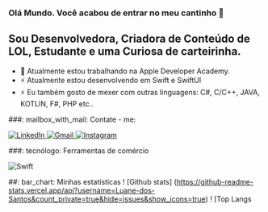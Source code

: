 ### Olá Mundo. Você acabou de entrar no meu cantinho  👋

## Sou Desenvolvedora, Criadora de Conteúdo de LOL, Estudante e uma Curiosa de carteirinha.

- 🔭 Atualmente estou trabalhando na Apple Developer Academy.
- ⚡ Atualmente estou desenvolvendo em Swift e SwiftUI
- ⚡ Eu também gosto de mexer com outras linguagens: C#, C/C++, JAVA, KOTLIN, F#, PHP etc..

###: mailbox_with_mail: Contate - me:

<p>
  <a href="https://www.linkedin.com/in/luane-dos-santos-b0165b163/">
    <img alt = "LinkedIn" src = "https://img.shields.io/badge/linkedin%20-%230077B5.svg?&style=for-the-badge&logo=linkedin&logoColor=white" />
  </a>

   <a href="mailto:luanesantos1206@gmail.com">
      <img alt = "Gmail" src = "https://img.shields.io/badge/Gmail-D14836?style=for-the-badge&logo=gmail&logoColor=white" />
  </a>

  <a href="https://www.instagram.com/luanesant_/">
    <img alt = "Instagram" src = "https://img.shields.io/badge/Instagram%20-%23E4405F.svg?&style=for-the-badge&logo=Instagram&logoColor=white" />
  </a>
</p>

###: tecnólogo: Ferramentas de comércio
<p>
  <img alt = "Swift" src = "https://img.shields.io/badge/swift-%23FA7343.svg?&style=for-the-badge&logo=swift&logoColor=white" />
</p>

##: bar_chart: Minhas estatísticas
! [Github stats] (https://github-readme-stats.vercel.app/api?username=Luane-dos-Santos&count_private=true&hide=issues&show_icons=true)
! [Top Langs
